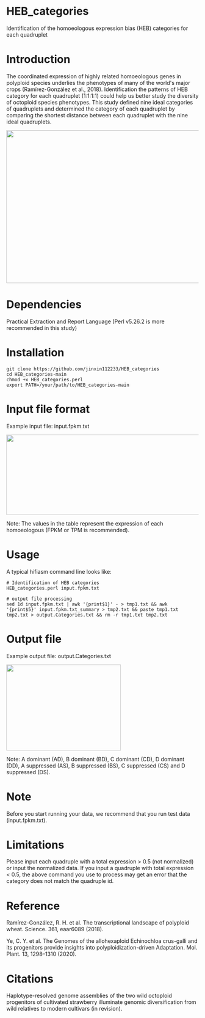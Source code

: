 # HEB_categories
Identification of the homoeologous expression bias (HEB) categories for each quadruplet

# Introduction
The coordinated expression of highly related homoeologous genes in polyploid species underlies the phenotypes of many of the world's major crops (Ramírez-González et al., 2018). Identification the patterns of HEB category for each quadruplet (1:1:1:1) could help us better study the diversity of octoploid species phenotypes. This study defined nine ideal categories of quadruplets and determined the category of each quadruplet by comparing the shortest distance between each quadruplet with the nine ideal quadruplets.

<img src="https://user-images.githubusercontent.com/72123585/233905753-b1a49b5f-1141-4503-9715-6ced46f03bb5.jpg" width="800" height="400">

# Dependencies
Practical Extraction and Report Language (Perl v5.26.2 is more recommended in this study)

# Installation

```
git clone https://github.com/jinxin112233/HEB_categories
cd HEB_categories-main
chmod +x HEB_categories.perl
export PATH=/your/path/to/HEB_categories-main
```

# Input file format
Example input file: input.fpkm.txt

<img src="https://user-images.githubusercontent.com/72123585/233907234-b5ca7e6b-8994-4b5a-bfd7-0f8a4d939e0a.png" width="620" height="210">

Note: The values in the table represent the expression of each homoeologous (FPKM or TPM is recommended).

# Usage

A typical hifiasm command line looks like:

```
# Identification of HEB categories
HEB_categories.perl input.fpkm.txt

# output file processing
sed 1d input.fpkm.txt | awk '{print$1}' - > tmp1.txt && awk '{print$5}' input.fpkm.txt_summary > tmp2.txt && paste tmp1.txt tmp2.txt > output.Categories.txt && rm -r tmp1.txt tmp2.txt
```

# Output file
Example output file: output.Categories.txt

<img src="https://user-images.githubusercontent.com/72123585/233910231-3414cb9c-9fea-4f2e-8811-e248fe3ba233.png" width="300" height="225">

Note: A dominant (AD), B dominant (BD), C dominant (CD), D dominant (DD), A suppressed (AS), B suppressed (BS), C suppressed (CS) and D suppressed (DS).

# Note
Before you start running your data, we recommend that you run test data (input.fpkm.txt).

# Limitations
Please input each quadruple with a total expression > 0.5 (not normalized) or input the normalized data. If you input a quadruple with total expression < 0.5, the above command you use to process may get an error that the category does not match the quadruple id.

# Reference
Ramírez-González, R. H. et al. The transcriptional landscape of polyploid wheat. Science. 361, eaar6089 (2018).

Ye, C. Y. et al. The Genomes of the allohexaploid Echinochloa crus-galli and its progenitors provide insights into polyploidization-driven Adaptation. Mol. Plant. 13, 1298–1310 (2020).

# Citations
Haplotype-resolved genome assemblies of the two wild octoploid progenitors of cultivated strawberry illuminate genomic diversification from wild relatives to modern cultivars (in revision).
